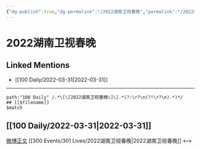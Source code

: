 ```yaml
---
{"dg-publish":true,"dg-permalink":"/2022湖南卫视春晚","permalink":"/2022湖南卫视春晚/"}
---
```


# 2022湖南卫视春晚

## Linked Mentions
- [[100 Daily/2022-03-31\|2022-03-31]]


---

```expander
path:"100 Daily" /.*\[\[2022湖南卫视春晚\]\].*(?:\r?\n(?!\r?\n).*)*/
## [[$filename]]
$match
```
## [[100 Daily/2022-03-31\|2022-03-31]]
[微博正文](https://m.weibo.cn/5219918112/4753202396273603) [[300 Events/301 Lives/2022湖南卫视春晚\|2022湖南卫视春晚]]
<-->
